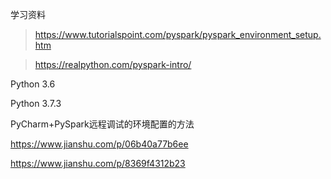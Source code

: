 
学习资料

> https://www.tutorialspoint.com/pyspark/pyspark_environment_setup.htm

> https://realpython.com/pyspark-intro/

Python 3.6

Python 3.7.3

PyCharm+PySpark远程调试的环境配置的方法

https://www.jianshu.com/p/06b40a77b6ee

https://www.jianshu.com/p/8369f4312b23
